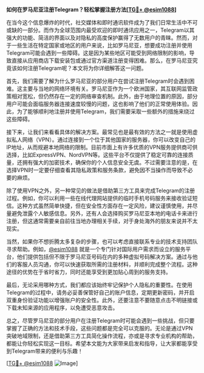 **如何在罗马尼亚注册Telegram？轻松掌握注册方法[[TG💪+ @esim1088](https://t.me/s/esim1088)]**

在当今这个信息爆炸的时代，社交媒体和即时通讯软件成为了我们日常生活中不可或缺的一部分。而作为全球范围内最受欢迎的即时通讯应用之一，Telegram以其强大的功能、简洁的界面以及对隐私的高度保护赢得了无数用户的青睐。然而，对于一些生活在特定国家或地区的用户来说，比如罗马尼亚，想要成功注册并使用Telegram可能会遇到一些障碍。这是因为某些地区可能受到网络限制的影响，导致直接从应用商店下载安装包或通过官方渠道注册变得困难。那么，在罗马尼亚究竟该如何注册Telegram呢？本文将为你详细解答这一问题。

首先，我们需要了解为什么罗马尼亚的部分用户在尝试注册Telegram时会遇到困难。这主要与当地的网络环境有关。罗马尼亚作为一个欧洲国家，其互联网监管政策相对宽松，但仍然存在一定的网络审查机制。此外，由于地理位置的原因，部分用户可能会面临服务器连接速度较慢的问题，这也影响了他们的正常使用体验。因此，为了能够顺利地注册并使用Telegram，我们需要采取一些额外的措施来绕过这些障碍。

接下来，让我们来看看具体的解决方案。最常见也是最有效的方法之一就是使用虚拟私人网络（VPN）。通过连接到一个位于其他国家的服务器，你可以改变自己的IP地址，从而规避本地网络的限制。目前市面上有许多优质的VPN服务提供商可供选择，比如ExpressVPN、NordVPN等。这些平台不仅提供了稳定可靠的连接质量，还拥有强大的加密技术，确保你的个人信息安全无虞。不过需要注意的是，在选择VPN时一定要仔细查看其隐私政策和服务条款，避免因不当操作而导致不必要的麻烦。

除了使用VPN之外，另一种常见的做法是借助第三方工具来完成Telegram的注册过程。例如，你可以利用一些在线代理网站提供的临时手机号码服务来接收验证短信。这种方式虽然简单快捷，但在安全性方面存在一定风险，建议谨慎使用，并尽量避免泄露个人敏感信息。另外，还有人会选择购买罗马尼亚本地的电话卡来进行注册，但这通常需要亲自前往当地办理相关手续，对于身处海外的朋友来说并不太现实。

当然，如果你不想折腾太多复杂的步骤，也可以考虑直接联系专业的技术支持团队寻求帮助。例如，[@esim1088](https://t.me/s/esim1088) 就是一个专门针对国际用户需求而设立的服务平台，他们提供包括但不限于罗马尼亚号码在内的多种虚拟号码解决方案。通过与他们的客服人员沟通，你可以快速获取所需的注册材料，并顺利完成整个流程。这种途径的优势在于省时省力，同时还能享受到更加贴心周到的服务支持。

最后，无论采用哪种方式，我们都应该始终牢记保护个人隐私的重要性。在使用Telegram的过程中，请务必妥善保管好自己的账户信息，定期更新密码，并开启双重身份验证功能以增强账户的安全性。此外，还要注意不要随意点击不明链接或下载未知来源的应用程序，以免遭受恶意攻击。

总之，尽管罗马尼亚的部分用户在注册Telegram时可能会遇到一些挑战，但只要掌握了正确的方法和技术手段，这些问题都是完全可以克服的。无论是通过VPN突破地域限制，还是借助第三方工具简化操作流程，亦或是寻求专业机构的帮助，都能让你轻松实现这一目标。希望本文能为大家带来启发和指导，让大家都能享受到Telegram带来的便利与乐趣！ 

[[TG💪+ @esim1088](https://t.me/s/esim1088) ![Image](https://i.postimg.cc/4NQfJmqS/Snipaste-2025-05-13-00-14-12.png)]